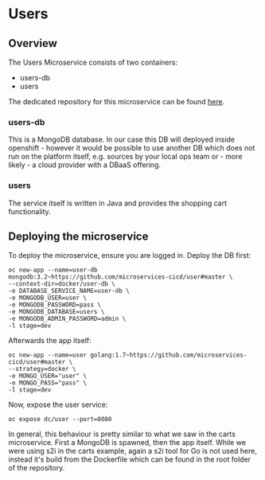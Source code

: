 # Users

## Overview
The Users Microservice consists of two containers:

* users-db
* users

The dedicated repository for this microservice can be found [here](https://github.com/microservices-cicd/users/).

### users-db
This is a MongoDB database. In our case this DB will deployed inside openshift - however it would be possible to use another DB which does not run on the platform itself, e.g. sources by your local ops team or - more likely - a cloud provider with a DBaaS offering.

### users
The service itself is written in Java and provides the shopping cart functionality.

## Deploying the microservice
To deploy the microservice, ensure you are logged in.
Deploy the DB first:
```
oc new-app --name=user-db mongodb:3.2~https://github.com/microservices-cicd/user#master \
--context-dir=docker/user-db \
-e DATABASE_SERVICE_NAME=user-db \
-e MONGODB_USER=user \
-e MONGODB_PASSWORD=pass \
-e MONGODB_DATABASE=users \
-e MONGODB_ADMIN_PASSWORD=admin \
-l stage=dev
```

Afterwards the app itself:
```
oc new-app --name=user golang:1.7~https://github.com/microservices-cicd/user#master \
--strategy=docker \
-e MONGO_USER="user" \
-e MONGO_PASS="pass" \
-l stage=dev
```

Now, expose the user service:
```
oc expose dc/user --port=8080
```

In general, this behaviour is pretty similar to what we saw in the carts microservice. First a MongoDB is spawned, then the app itself. While we were using s2i in the carts example, again a s2i tool for Go is not used here, instead it's build from the Dockerfile which can be found in the root folder of the repository.
